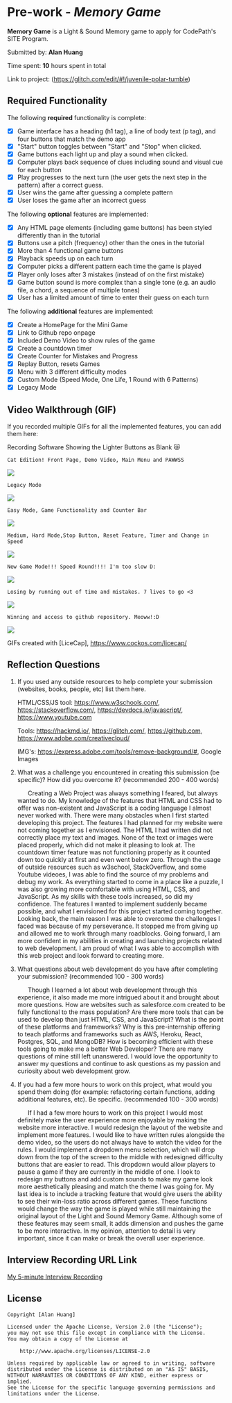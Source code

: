 # Pre-work - _Memory Game_

**Memory Game** is a Light & Sound Memory game to apply for CodePath's SITE Program.

Submitted by: **Alan Huang**

Time spent: **10** hours spent in total

Link to project: (https://glitch.com/edit/#!/juvenile-polar-tumble)

## Required Functionality

The following **required** functionality is complete:

- [x] Game interface has a heading (h1 tag), a line of body text (p tag), and four buttons that match the demo app
- [x] "Start" button toggles between "Start" and "Stop" when clicked.
- [x] Game buttons each light up and play a sound when clicked.
- [x] Computer plays back sequence of clues including sound and visual cue for each button
- [x] Play progresses to the next turn (the user gets the next step in the pattern) after a correct guess.
- [x] User wins the game after guessing a complete pattern
- [x] User loses the game after an incorrect guess

The following **optional** features are implemented:

- [x] Any HTML page elements (including game buttons) has been styled differently than in the tutorial
- [x] Buttons use a pitch (frequency) other than the ones in the tutorial
- [x] More than 4 functional game buttons
- [x] Playback speeds up on each turn
- [x] Computer picks a different pattern each time the game is played
- [x] Player only loses after 3 mistakes (instead of on the first mistake)
- [x] Game button sound is more complex than a single tone (e.g. an audio file, a chord, a sequence of multiple tones)
- [x] User has a limited amount of time to enter their guess on each turn

The following **additional** features are implemented:

- [x] Create a HomePage for the Mini Game
- [x] Link to Github repo onpage
- [x] Included Demo Video to show rules of the game
- [x] Create a countdown timer
- [x] Create Counter for Mistakes and Progress
- [x] Replay Button, resets Games
- [x] Menu with 3 different difficulty modes
- [x] Custom Mode (Speed Mode, One Life, 1 Round with 6 Patterns)
- [x] Legacy Mode

## Video Walkthrough (GIF)

If you recorded multiple GIFs for all the implemented features, you can add them here:

Recording Software Showing the Lighter Buttons as Blank :crying_cat_face:

    Cat Edition! Front Page, Demo Video, Main Menu and PAWWSS

![](https://i.imgur.com/V1j7IEi.gif)

    Legacy Mode

![](https://i.imgur.com/PaJF2IR.gif)

    Easy Mode, Game Functionality and Counter Bar

![](https://i.imgur.com/spd5lEs.gif)

    Medium, Hard Mode,Stop Button, Reset Feature, Timer and Change in Speed

![](https://i.imgur.com/gNa2Kzi.gif)

    New Game Mode!!! Speed Round!!!! I'm too slow D:

![](https://i.imgur.com/7ikIcTX.gif)

    Losing by running out of time and mistakes. 7 lives to go <3

![](https://i.imgur.com/iMNfyxT.gif)

    Winning and access to github repository. Meoww!:D

![](https://i.imgur.com/J1tl289.gif)

GIFs created with [LiceCap], https://www.cockos.com/licecap/

## Reflection Questions

1. If you used any outside resources to help complete your submission (websites, books, people, etc) list them here.

   HTML/CSS/JS tool: https://www.w3schools.com/, https://stackoverflow.com/, https://devdocs.io/javascript/, https://www.youtube.com

   Tools: https://hackmd.io/, https://glitch.com/, https://github.com, https://www.adobe.com/creativecloud/

   IMG's: https://express.adobe.com/tools/remove-background/#, Google Images

2. What was a challenge you encountered in creating this submission (be specific)? How did you overcome it? (recommended 200 - 400 words)

   &nbsp;&nbsp;&nbsp;&nbsp;&nbsp;&nbsp;Creating a Web Project was always something I feared, but always wanted to do. My knowledge of the features that HTML and CSS had to offer was non-existent and JavaScript is a coding language I almost never worked with. There were many obstacles when I first started developing this project. The features I had planned for my website were not coming together as I envisioned. The HTML I had written did not correctly place my text and images. None of the text or images were placed properly, which did not make it pleasing to look at. The countdown timer feature was not functioning properly as it counted down too quickly at first and even went below zero. Through the usage of outside resources such as w3school, StackOverflow, and some Youtube videoes, I was able to find the source of my problems and debug my work. As everything started to come in a place like a puzzle, I was also growing more comfortable with using HTML, CSS, and JavaScript. As my skills with these tools increased, so did my confidence. The features I wanted to implement suddenly became possible, and what I envisioned for this project started coming together. Looking back, the main reason I was able to overcome the challenges I faced was because of my perseverance. It stopped me from giving up and allowed me to work through many roadblocks. Going forward, I am more confident in my abilities in creating and launching projects related to web development. I am proud of what I was able to accomplish with this web project and look forward to creating more.

3. What questions about web development do you have after completing your submission? (recommended 100 - 300 words)

   &nbsp;&nbsp;&nbsp;&nbsp;&nbsp;&nbsp;Though I learned a lot about web development through this experience, it also made me more intrigued about it and brought about more questions. How are websites such as salesforce.com created to be fully functional to the mass population? Are there more tools that can be used to develop than just HTML, CSS, and JavaScript? What is the point of these platforms and frameworks? Why is this pre-internship offering to teach platforms and frameworks such as AWS, Heroku, React, Postgres, SQL, and MongoDB? How is becoming efficient with these tools going to make me a better Web Developer? There are many questions of mine still left unanswered. I would love the opportunity to answer my questions and continue to ask questions as my passion and curiosity about web development grow.

4. If you had a few more hours to work on this project, what would you spend them doing (for example: refactoring certain functions, adding additional features, etc). Be specific. (recommended 100 - 300 words)

   &nbsp;&nbsp;&nbsp;&nbsp;&nbsp;&nbsp;If I had a few more hours to work on this project I would most definitely make the user experience more enjoyable by making the website more interactive. I would redesign the layout of the website and implement more features. I would like to have written rules alongside the demo video, so the users do not always have to watch the video for the rules. I would implement a dropdown menu selection, which will drop down from the top of the screen to the middle with redesigned difficulty buttons that are easier to read. This dropdown would allow players to pause a game if they are currently in the middle of one. I look to redesign my buttons and add custom sounds to make my game look more aesthetically pleasing and match the theme I was going for. My last idea is to include a tracking feature that would give users the ability to see their win-loss ratio across different games. These functions would change the way the game is played while still maintaining the original layout of the Light and Sound Memory Game. Although some of these features may seem small, it adds dimension and pushes the game to be more interactive. In my opinion, attention to detail is very important, since it can make or break the overall user experience.

## Interview Recording URL Link

[My 5-minute Interview Recording](your-link-here)

## License

    Copyright [Alan Huang]

    Licensed under the Apache License, Version 2.0 (the "License");
    you may not use this file except in compliance with the License.
    You may obtain a copy of the License at

        http://www.apache.org/licenses/LICENSE-2.0

    Unless required by applicable law or agreed to in writing, software
    distributed under the License is distributed on an "AS IS" BASIS,
    WITHOUT WARRANTIES OR CONDITIONS OF ANY KIND, either express or implied.
    See the License for the specific language governing permissions and
    limitations under the License.
